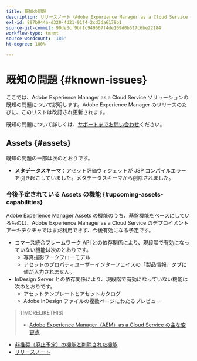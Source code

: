 ```yaml
---
title: 既知の問題
description: リリースノート（Adobe Experience Manager as a Cloud Service の既知の問題）
exl-id: 897b944a-d320-4d21-91f4-2cd3da6179b1
source-git-commit: 90de3cf9bf1c949667f4de109d0b517c6be22184
workflow-type: tm+mt
source-wordcount: '186'
ht-degree: 100%

---
```


# 既知の問題 {#known-issues}

ここでは、Adobe Experience Manager as a Cloud Service ソリューションの既知の問題について説明します。Adobe Experience Manager のリリースのたびに、このリストは改訂され更新されます。

既知の問題について詳しくは、[サポートまでお問い合わせ](https://helpx.adobe.com/jp/support/experience-manager.html)ください。

<!-- 
## Platform {#platform}

## Sites {#sites}
-->

## Assets {#assets}

<!-- Jira label: assets-cloud-known-issues -->

既知の問題の一部は次のとおりです。

* **メタデータスキーマ**：アセット評価ウィジェットが JSP コンパイルエラーを引き起こしていました。メタデータスキーマから削除されました。 <!-- CQ-4282865, CQ-4284633 -->

### 今後予定されている Assets の機能 {#upcoming-assets-capabilities}

Adobe Experience Manager Assets の機能のうち、基盤機能をベースにしているものは、Adobe Experience Manager as a Cloud Service のデプロイメントアーキテクチャではまだ利用できず、今後有効になる予定です。

* コマース統合フレームワーク API との依存関係により、現段階で有効になっていない機能は次のとおりです。
   * 写真撮影ワークフローモデル
   * アセットのプロパティユーザーインターフェイスの「製品情報」タブに値が入力されません。
* InDesign Server との依存関係により、現段階で有効になっていない機能は次のとおりです。
   * アセットテンプレートとアセットカタログ
   * Adobe InDesign ファイルの複数ページにわたるプレビュー

>[!MORELIKETHIS]
>
>* [Adobe Experience Manager（AEM）as a Cloud Service の主な変更点](aem-cloud-changes.md)
* [非推奨（廃止予定）の機能と削除された機能](deprecated-removed-features.md)
* [リリースノート](home.md)

